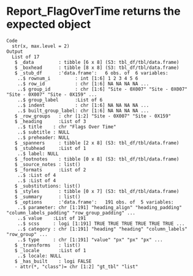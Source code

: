 # Report_FlagOverTime returns the expected object

    Code
      str(x, max.level = 2)
    Output
      List of 17
       $ _data         : tibble [6 x 8] (S3: tbl_df/tbl/data.frame)
       $ _boxhead      : tibble [8 x 8] (S3: tbl_df/tbl/data.frame)
       $ _stub_df      :'data.frame':	6 obs. of  6 variables:
        ..$ rownum_i         : int [1:6] 1 2 3 4 5 6
        ..$ row_id           : chr [1:6] NA NA NA NA ...
        ..$ group_id         : chr [1:6] "Site - 0X007" "Site - 0X007" "Site - 0X007" "Site - 0X159" ...
        ..$ group_label      :List of 6
        ..$ indent           : chr [1:6] NA NA NA NA ...
        ..$ built_group_label: chr [1:6] NA NA NA NA ...
       $ _row_groups   : chr [1:2] "Site - 0X007" "Site - 0X159"
       $ _heading      :List of 3
        ..$ title    : chr "Flags Over Time"
        ..$ subtitle : NULL
        ..$ preheader: NULL
       $ _spanners     : tibble [2 x 8] (S3: tbl_df/tbl/data.frame)
       $ _stubhead     :List of 1
        ..$ label: NULL
       $ _footnotes    : tibble [0 x 8] (S3: tbl_df/tbl/data.frame)
       $ _source_notes : list()
       $ _formats      :List of 2
        ..$ :List of 4
        ..$ :List of 4
       $ _substitutions: list()
       $ _styles       : tibble [0 x 7] (S3: tbl_df/tbl/data.frame)
       $ _summary      : list()
       $ _options      :'data.frame':	191 obs. of  5 variables:
        ..$ parameter: chr [1:191] "heading_align" "heading_padding" "column_labels_padding" "row_group_padding" ...
        ..$ value    :List of 191
        ..$ scss     : logi [1:191] TRUE TRUE TRUE TRUE TRUE TRUE ...
        ..$ category : chr [1:191] "heading" "heading" "column_labels" "row_group" ...
        ..$ type     : chr [1:191] "value" "px" "px" "px" ...
       $ _transforms   : list()
       $ _locale       :List of 1
        ..$ locale: NULL
       $ _has_built    : logi FALSE
       - attr(*, "class")= chr [1:2] "gt_tbl" "list"

